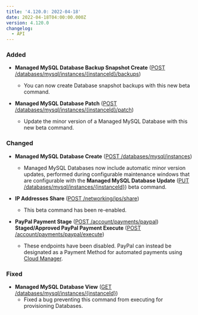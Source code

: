 ```yaml
---
title: '4.120.0: 2022-04-18'
date: 2022-04-18T04:00:00.000Z
version: 4.120.0
changelog:
  - API
---
```


### Added

* **Managed MySQL Database Backup Snapshot Create** ([POST /databases/mysql/instances/{instanceId}/backups](https://www.linode.com/docs/api/databases/#managed-mysql-database-backup-snapshot-create))
  * You can now create Database snapshot backups with this new beta command.

* **Managed MySQL Database Patch** ([POST /databases/mysql/instances/{instanceId}/patch](http://localhost:1313/docs/api/databases/#managed-mysql-database-create))
  * Update the minor version of a Managed MySQL Database with this new beta command.

### Changed

* **Managed MySQL Database Create** ([POST /databases/mysql/instances](https://www.linode.com/docs/api/databases/#managed-mysql-database-create))
  * Managed MySQL Databases now include automatic minor version updates, performed during configurable maintenance windows that are configurable with the **Managed MySQL Database Update** ([PUT /databases/mysql/instances/{instanceId}](https://www.linode.com/docs/api/databases/#managed-mysql-database-update)) beta command.

* **IP Addresses Share** ([POST /networking/ips/share](https://www.linode.com/docs/api/networking/#ip-addresses-share))
  * This beta command has been re-enabled.

* **PayPal Payment Stage** ([POST /account/payments/paypal](https://www.linode.com/docs/api/account/#paypal-payment-stage))
  **Staged/Approved PayPal Payment Execute** ([POST /account/payments/paypal/execute](https://www.linode.com/docs/api/account/#paypal-payment-stage))
  * These endpoints have been disabled. PayPal can instead be designated as a Payment Method for automated payments using [Cloud Manager](/docs/guides/manage-billing-in-cloud-manager/#adding-a-new-payment-method).

### Fixed

* **Managed MySQL Database View** ([GET /databases/mysql/instances/{instanceId}](https://www.linode.com/docs/api/databases/#managed-mysql-database-view))
  * Fixed a bug preventing this command from executing for provisioning Databases.
